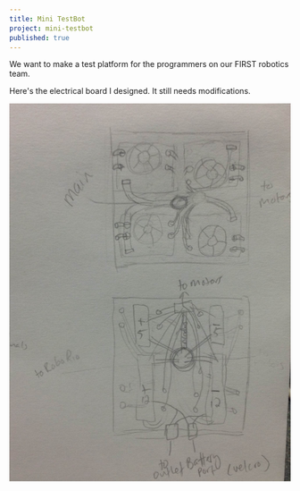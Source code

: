 ```yaml
---
title: Mini TestBot
project: mini-testbot
published: true
---
```


We want to make a test platform for the programmers on our FIRST robotics team.

Here's the electrical board I designed. It still needs modifications. 
<!--more-->

![victors](/assets/img/2016-01-03-victor-sketch.jpg)